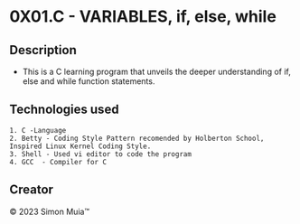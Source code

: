 # 0X01.C - VARIABLES, if, else, while

## Description

* This is a C learning program that unveils the deeper understanding of if, else and while function statements.

## Technologies used

	1. C -Language
	2. Betty - Coding Style Pattern recomended by Holberton School, Inspired Linux Kernel Coding Style.
	3. Shell - Used vi editor to code the program
	4. GCC  - Compiler for C

## Creator
 &copy; 2023 Simon Muia&trade;

